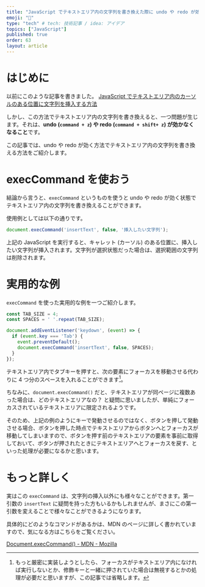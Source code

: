 ```yaml
---
title: "JavaScript でテキストエリア内の文字列を書き換えた際に undo や redo が効くようにする"
emoji: "🎃"
type: "tech" # tech: 技術記事 / idea: アイデア
topics: ["JavaScript"]
published: true
order: 63
layout: article
---
```


# はじめに
以前にこのような記事を書きました。
[JavaScript でテキストエリア内のカーソルのある位置に文字列を挿入する方法](https://qiita.com/noraworld/items/d6334a4f9b07792200a5)

しかし、この方法でテキストエリア内の文字列を書き換えると、一つ問題が生じます。それは、**undo (`command + z`) や redo (`command + shift+ z`) が効かなくなること**です。

この記事では、undo や redo が効く方法でテキストエリア内の文字列を書き換える方法をご紹介します。

# execCommand を使おう
結論から言うと、`execCommand` というものを使うと undo や redo が効く状態でテキストエリア内の文字列を書き換えることができます。

使用例としては以下の通りです。

```javascript
document.execCommand('insertText', false, '挿入したい文字列');
```

上記の JavaScript を実行すると、キャレット (カーソル) のある位置に、挿入したい文字列が挿入されます。文字列が選択状態だった場合は、選択範囲の文字列は削除されます。

# 実用的な例
`execCommand` を使った実用的な例を一つご紹介します。

```javascript
const TAB_SIZE = 4;
const SPACES = ' '.repeat(TAB_SIZE);

document.addEventListener('keydown', (event) => {
  if (event.key === 'Tab') {
    event.preventDefault();
    document.execCommand('insertText', false, SPACES);
  }
});
```

テキストエリア内でタブキーを押すと、次の要素にフォーカスを移動させる代わりに 4 つ分のスペースを入れることができます[^1]。

[^1]: もっと厳密に実装しようとしたら、フォーカスがテキストエリア内になければ実行しないとか、修飾キーと一緒に押されていた場合は無視するとかの処理が必要だと思いますが、この記事では省略します。

ちなみに、`document.execCommand()` だと、テキストエリアが同ページに複数あった場合は、どのテキストエリアなの？ と疑問に思いましたが、単純にフォーカスされているテキストエリアに限定されるようです。

そのため、上記の例のようにキーで発動させるのではなく、ボタンを押して発動させる場合、ボタンを押した時点でテキストエリアからボタンへとフォーカスが移動してしまいますので、ボタンを押す前のテキストエリアの要素を事前に取得しておいて、ボタンが押されたときにテキストエリアへとフォーカスを戻す、といった処理が必要になるかと思います。

# もっと詳しく
実はこの `execCommand` は、文字列の挿入以外にも様々なことができます。第一引数の `insertText` に疑問を持った方もいるかもしれませんが、まさにこの第一引数を変えることで様々なことができるようになります。

具体的にどのようなコマンドがあるかは、MDN のページに詳しく書かれていますので、気になる方はこちらをご覧ください。

[Document.execCommand() - MDN - Mozilla](https://developer.mozilla.org/ja/docs/Web/API/Document/execCommand)

